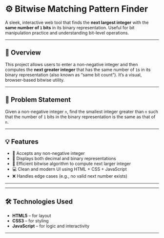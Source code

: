 # ⚙️ Bitwise Matching Pattern Finder

A sleek, interactive web tool that finds the **next largest integer** with the **same number of `1` bits** in its binary representation. Useful for bit manipulation practice and understanding bit-level operations.

---

## 🚀 Overview

This project allows users to enter a non-negative integer and then computes the **next greater integer** that has the same number of `1`s in its binary representation (also known as “same bit count”). It’s a visual, browser-based bitwise utility.

---

## 🎯 Problem Statement

Given a non-negative integer `n`, find the smallest integer greater than `n` such that the number of `1` bits in the binary representation is the same as that of `n`.

---

## 💡 Features

- 🔢 Accepts any non-negative integer
- 🧮 Displays both decimal and binary representations
- 🧠 Efficient bitwise algorithm to compute next larger integer
- 💻 Clean and modern UI using HTML + CSS + JavaScript
- ❌ Handles edge cases (e.g., no valid next number exists)

---
---

## 🛠️ Technologies Used

- **HTML5** – for layout
- **CSS3** – for styling
- **JavaScript** – for logic and interactivity

---
